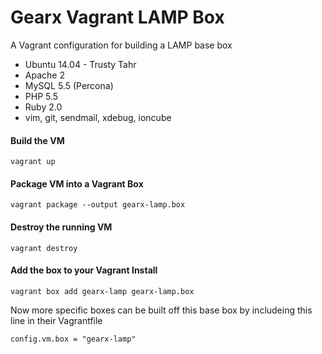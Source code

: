 # Gearx Vagrant LAMP Box
A Vagrant configuration for building a LAMP base box

* Ubuntu 14.04 - Trusty Tahr
* Apache 2
* MySQL 5.5 (Percona)
* PHP 5.5
* Ruby 2.0
* vim, git, sendmail, xdebug, ioncube

#### Build the VM

    vagrant up


#### Package VM into a Vagrant Box

    vagrant package --output gearx-lamp.box
    
    
#### Destroy the running VM

    vagrant destroy
    
    
#### Add the box to your Vagrant Install

    vagrant box add gearx-lamp gearx-lamp.box
    
    
Now more specific boxes can be built off this base box by includeing this line in their Vagrantfile

    config.vm.box = "gearx-lamp"
    
    
